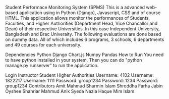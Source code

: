 Student Performace Monitoring System (SPMS)
This is a advanced web-based application using in Python (Django), Javascript, CSS and of course HTML. This application allows monitor the performances of Students, Faculties, and Higher Authorities (Department Head, Vice Chancallor and Dean) of their respective Universities. In this case Independent University, Bangladesh and Brac Univeraity. The following evaluations are done based on dummy data. All of which includes 6 programs, 3 schools, 6 departments and 49 courses for each universsity.

Dependencies
Python
Django
Chart.js
Numpy
Pandas
How to Run
You need to have python installed in your system. Then you can do "python manage.py runserver" to run the application.

Login
Instructor	Student	Higher Authorities
Username: 4102	Username: 1822217	Username: 1111
Password: group1234	Password: 1234	Password: group1234
Contributors
Amit Mahmud
Sharmin Islam Shroddha
Farha Jabin Oyshee
Shahriar Mahmud Anik
Syeda Nazia Haque
Mim Islam
